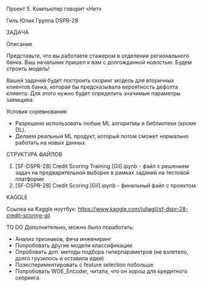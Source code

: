 Проект 5. Компьютер говорит «Нет»

Гиль Юлия
Группа DSPR-28

ЗАДАЧА

Описание

Представьте, что вы работаете стажером в отделении регионального банка. Ваш начальник пришел к вам с долгожданной новостью. Будем строить модель!

Вашей задачей будет построить скоринг модель для вторичных клиентов банка, которая бы предсказывала вероятность дефолта клиента. Для этого нужно будет определить значимые параметры заемщика.

Условия соревнования:

- Разрешено использовать любые ML алгоритмы и библиотеки (кроме DL).
- Делаем реальный ML продукт, который потом сможет нормально работать на новых данных.


СТРУКТУРА ФАЙЛОВ

1. [SF-DSPR-28] Credit Scoring Training [Gil].ipynb - файл с решением задач на предварительной выборке в рамках заданий на тестовой платформе
2. [SF-DSPR-28] Credit Scoring [Gil].ipynb - финальный файл с проектом.

KAGGLE

Ссылка на Kaggle ноутбук: https://www.kaggle.com/juliagil/sf-dspr-28-credit-scoring-gil

TO DO
Дополнительно, можно было поработать:
- Анализ признаков, фича инжениринг
- Попробовать другие модели классификации
- Опробовать доп. методы подбора гиперпараметров (не взлетело, долго грузилось и оставила идеи)
- Поэкспериментировать с feature selection побольше
- Попробовать WOE_Encoder, читала, что он хорош для кредитного скоринга.
